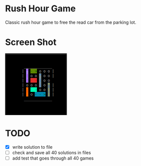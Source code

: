 # Rush Hour Game

Classic rush hour game to free the read car from the parking lot.

# Screen Shot

![gif of solution to example game](images/my_gif.gif)


# TODO

- [x] write solution to file
- [ ] check and save all 40 solutions in files
- [ ] add test that goes through all 40 games
